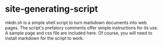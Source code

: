 # site-generating-script
mkdn.sh is a simple shell script to turn markdown documents into web pages. The script's prefatory comments offer simple instructions for its use. A sample page and css file are included here. Of course, you will need to install markdown for the script to work.
